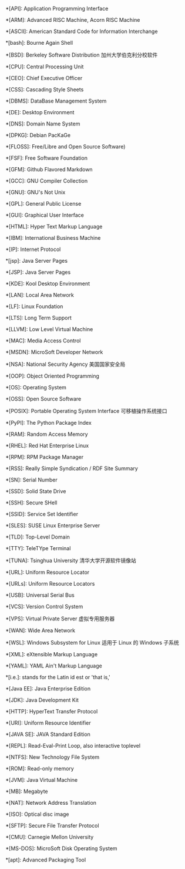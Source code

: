 *[API]: Application Programming Interface

*[ARM]: Advanced RISC Machine, Acorn RISC Machine

*[ASCII]: American Standard Code for Information Interchange

*[bash]: Bourne Again Shell

*[BSD]: Berkeley Software Distribution 加州大学伯克利分校软件

*[CPU]: Central Processing Unit

*[CEO]: Chief Executive Officer

*[CSS]: Cascading Style Sheets

*[DBMS]: DataBase Management System

*[DE]: Desktop Environment

*[DNS]: Domain Name System

*[DPKG]: Debian PacKaGe

*[FLOSS]: Free/Libre and Open Source Software)

*[FSF]: Free Software Foundation

*[GFM]: Github Flavored Markdown

*[GCC]: GNU Compiler Collection

*[GNU]: GNU's Not Unix

*[GPL]: General Public License

*[GUI]: Graphical User Interface

*[HTML]: Hyper Text Markup Language

*[IBM]: International Business Machine

*[IP]: Internet Protocol

*[jsp]: Java Server Pages

*[JSP]: Java Server Pages

*[KDE]: Kool Desktop Environment

*[LAN]: Local Area Network

*[LF]: Linux Foundation

*[LTS]: Long Term Support

*[LLVM]: Low Level Virtual Machine

*[MAC]: Media Access Control

*[MSDN]: MicroSoft Developer Network

*[NSA]: National Security Agency 美国国家安全局

*[OOP]: Object Oriented Programming

*[OS]: Operating System

*[OSS]: Open Source Software

*[POSIX]: Portable Operating System Interface 可移植操作系统接口

*[PyPI]: The Python Package Index

*[RAM]: Random Access Memory

*[RHEL]: Red Hat Enterprise Linux

*[RPM]: RPM Package Manager

*[RSS]: Really Simple Syndication / RDF Site Summary

*[SN]: Serial Number

*[SSD]: Solid State Drive

*[SSH]: Secure SHell

*[SSID]: Service Set Identifier

*[SLES]: SUSE Linux Enterprise Server

*[TLD]: Top-Level Domain

*[TTY]: TeleTYpe Terminal

*[TUNA]: Tsinghua University 清华大学开源软件镜像站

*[URL]: Uniform Resource Locator

*[URLs]: Uniform Resource Locators

*[USB]: Universal Serial Bus

*[VCS]: Version Control System

*[VPS]: Virtual Private Server 虚拟专用服务器

*[WAN]: Wide Area Network

*[WSL]: Windows Subsystem for Linux 适用于 Linux 的 Windows 子系统

*[XML]: eXtensible Markup Language

*[YAML]: YAML Ain't Markup Language

*[i.e.]: stands for the Latin id est or 'that is,'

*[Java EE]: Java Enterprise Edition

*[JDK]: Java Development Kit

*[HTTP]: HyperText Transfer Protocol

*[URI]: Uniform Resource Identifier

*[JAVA SE]: JAVA Standard Edition

*[REPL]: Read-Eval-Print Loop, also interactive toplevel

*[NTFS]: New Technology File System

*[ROM]: Read-only memory

*[JVM]: Java Virtual Machine

*[MB]: Megabyte

*[NAT]: Network Address Translation

*[ISO]: Optical disc image

*[SFTP]: Secure File Transfer Protocol

*[CMU]: Carnegie Mellon University

*[MS-DOS]: MicroSoft Disk Operating System

*[apt]: Advanced Packaging Tool
